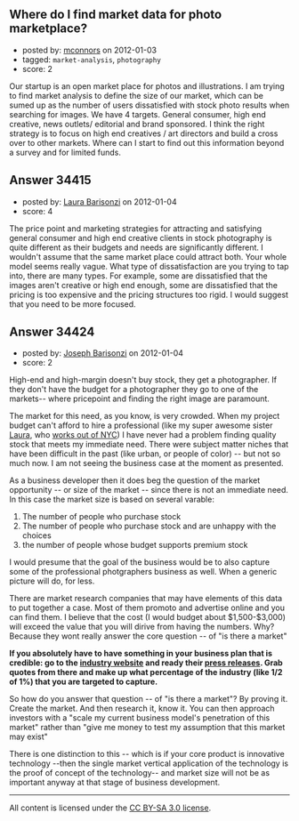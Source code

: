 ## Where do I find market data for photo marketplace?

- posted by: [mconnors](https://stackexchange.com/users/-1/8803-mconnors) on 2012-01-03
- tagged: `market-analysis`, `photography`
- score: 2

Our startup is an open market place for photos and illustrations. I am trying to find market analysis to define the size of our market, which can be sumed up as the number of users dissatisfied with stock photo results when searching for images. We have 4 targets. General consumer, high end creative, news outlets/ editorial and brand sponsored. I think the right strategy is to focus on high end creatives / art directors and build a cross over to other markets. Where can I start to find out this information beyond a survey and for limited funds. 


## Answer 34415

- posted by: [Laura Barisonzi](https://stackexchange.com/users/-1/13987-laura-barisonzi) on 2012-01-04
- score: 4

The price point and marketing strategies for attracting and satisfying general consumer and high end creative clients in stock photography is quite different as their budgets and needs are significantly different. I wouldn't assume that the same market place could attract both. Your whole model seems really vague. What type of dissatisfaction are you trying to tap into, there are many types. For example, some are dissatisfied that the images aren't creative or high end enough, some are dissatisfied that the pricing is too expensive and the pricing structures too rigid. I would suggest that you need to be more focused. 


## Answer 34424

- posted by: [Joseph Barisonzi](https://stackexchange.com/users/-1/8791-joseph-barisonzi) on 2012-01-04
- score: 2

<p>High-end and high-margin doesn't buy stock, they get a photographer. If they don't have the budget for a photographer they go to one of the markets-- where pricepoint and finding the right image are paramount. </p>

<p>The market for this need, as you know, is very crowded. When my project budget can't afford to hire a professional (like my super awesome sister <a href="http://answers.onstartups.com/users/13987/laura-barisonzi">Laura</a>, who <a href="http://www.barisonzi.com" rel="nofollow">works out of NYC</a>) I have never had a problem finding quality stock that meets my immediate need. There were subject matter niches that have been difficult in the past (like urban, or people of color) -- but not so much now. I am not seeing the business case at the moment as presented. </p>

<p>As a business developer then it does beg the question of the market opportunity -- or size of the market -- since there is not an immediate need. In this case the market size is based on several varable:</p>

<ol>
<li>The number of people who purchase stock</li>
<li>The number of people who purchase stock and are unhappy with the choices</li>
<li>the number of people whose budget supports premium stock</li>
</ol>

<p>I would presume that the goal of the business would be to also capture some of the professional photgraphers business as well. When a generic picture will do, for less. </p>

<p>There are market research companies that may have elements of this data to put together a case. Most of them promoto and advertise online and you can find them. I believe that the cost (I would budget about $1,500-$3,000) will exceed the value that you will dirive from having the numbers. Why? Because they wont really answer the core question -- of "is there a market" </p>

<p><strong>If you absolutely have to have something in your business plan that is credible: go to the <a href="http://www.stockphototalk.com" rel="nofollow">industry website</a> and ready their <a href="http://www.stockphototalk.com/the_stock_photo_industry_/" rel="nofollow">press releases</a>. Grab quotes from there and make up what percentage of the industry (like 1/2 of 1%) that you are targeted to capture.</strong> </p>

<p>So how do you answer that question -- of "is there a market"? By proving it. Create the market. And then research it, know it. You can then approach investors with a "scale my current business model's penetration of this market" rather than "give me money to test my assumption that this market may exist" </p>

<p>There is one distinction to this -- which is if your core product is innovative technology --then the single market vertical application of the technology is the proof of concept of the technology-- and market size will not be as important anyway at that stage of business development. </p>




---

All content is licensed under the [CC BY-SA 3.0 license](https://creativecommons.org/licenses/by-sa/3.0/).

